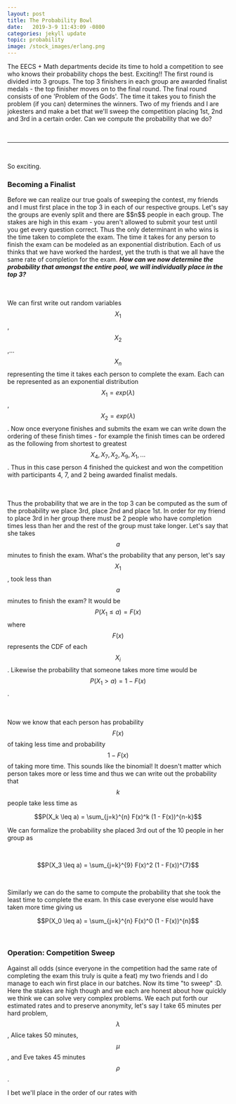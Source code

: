 ```yaml
---
layout: post
title: The Probability Bowl
date:   2019-3-9 11:43:09 -0800
categories: jekyll update
topic: probability
image: /stock_images/erlang.png
---
```


The EECS + Math departments decide its time to hold a competition to see who knows their probability chops the best. Exciting!! The first round is divided into 3 groups. The top 3 finishers in each group are awarded finalist medals - the top finisher moves on to the final round. The final round consists of one 'Problem of the Gods'. The time it takes you to finish the problem (if you can) determines the winners.  Two of my friends and I are jokesters and make a bet that we'll sweep the competition placing 1st, 2nd and 3rd in a certain order. Can we compute the probability that we do? 

<br>
<hr>
<br>

So exciting. 
<h3>Becoming a Finalist</h3>
Before we can realize our true goals of sweeping the contest, my friends and I must first place in the top 3 in each of our respective groups. Let's say the groups are evenly split and there are $$n$$ people in each group. The stakes are high in this exam - you aren't allowed to submit your test until you get every question correct. Thus the only determinant in who wins is the time taken to complete the exam. The time it takes for any person to finish the exam can be modeled as an exponential distribution. Each of us thinks that we have worked the hardest, yet the truth is that we all have the same rate of completion for the exam. <b><i>How can we now determine the probability that amongst the entire pool, we will individually place in the top 3?</i></b>

<br><br>
We can first write out random variables $$X_1$$, $$X_2$$,... $$X_{n}$$ representing the time it takes each person to complete the exam. Each can be represented as an exponential distribution $$X_1 = exp(\lambda) $$, $$X_2 = exp(\lambda)$$. Now once everyone finishes and submits the exam we can write down the ordering of these finish times - for example the finish times can be ordered as the following from shortest to greatest $$X_4, X_7, X_2, X_9, X_1, ... $$.  Thus in this case person 4 finished the quickest and won the competition with participants 4, 7, and 2 being awarded finalist medals. 

<br><br>
Thus the probability that we are in the top 3 can be computed as the sum of the probability we place 3rd, place 2nd and place 1st. In order for my friend to place 3rd in her group there must be 2 people who have completion times less than her and the rest of the group must take longer. Let's say that she takes $$a$$ minutes to finish the exam. What's the probability that any person, let's say $$X_1$$, took less than $$a$$ minutes to finish the exam?  It would be $$P(X_1 \leq a) = F(x)$$ where $$F(x)$$ represents the CDF of each $$X_i$$. Likewise the probability that someone takes more time would be $$P(X_1 > a) = 1 - F(x)$$.  

<br><br>
Now we know that each person has probability $$F(x)$$ of taking less time and probability $$1 - F(x)$$ of taking more time. This sounds like the binomial! It doesn't matter which person takes more or less time and thus we can write out the probability that $$k$$ people take less time as 

$$P(X_k \leq a) = \sum_{j=k}^{n} F(x)^k (1 - F(x))^{n-k}$$

We can formalize the probability she placed 3rd out of the 10 people in her group as 

<br>

$$P(X_3 \leq a) = \sum_{j=k}^{9} F(x)^2 (1 - F(x))^{7}$$ 

<br>

Similarly we can do the same to compute the probability that she took the least time to complete the exam. In this case everyone else would have taken more time giving us

$$P(X_0 \leq a) = \sum_{j=k}^{n} F(x)^0 (1 - F(x))^{n}$$

<br>
<h3>Operation: Competition Sweep</h3>


Against all odds (since everyone in the competition had the same rate of completing the exam this truly is quite a feat) my two friends and I do manage to each win first place in our batches. Now its time "to sweep" :D.  Here the stakes are high though and we each are honest about how quickly we think we can solve very complex problems. We each put forth our estimated rates and to preserve anonymity, let's say I take 65 minutes per hard problem, $$\lambda$$, Alice takes 50 minutes, $$\mu$$, and Eve takes 45 minutes $$\rho$$. 

I bet we'll place in the order of our rates with 
